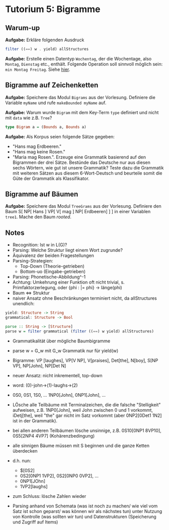 # Tutorium 5: Bigramme

## Warum-up
__Aufgabe:__ Erkläre folgenden Ausdruck
```haskell
filter ((==) w . yield) allStructures
```

__Aufgabe:__ Erstelle einen Datentyp `Wochentag`, der die Wochentage, also `Montag`, `Dienstag` etc., enthält.
Folgende Operation soll sinnvoll möglich sein: `min Montag Freitag`. Siehe [hier](http://www.fh-wedel.de/~si/seminare/ws03/Ausarbeitung/2.simple/layout6.htm).

## Bigramme auf Zeichenketten

__Aufgabe:__ Speichere das Modul `Bigrams` aus der Vorlesung. Definiere die Variable `myName` und rufe `makeBounded myName` auf.

__Aufgabe:__ Warum wurde `Bigram` mit dem Key-Term `type` definiert und nicht mit `data` wie z.B. `Tree`?
```haskell
type Bigram a = (Bounds a, Bounds a) 
```

__Aufgabe:__ Als Korpus seien folgende Sätze gegeben:
 * "Hans mag Erdbeeren."
 * "Hans mag keine Rosen."
 * "Maria mag Rosen.".
Erzeuge eine Grammatik basierend auf den Bigrammen der drei Sätze. Bestünde das Deutsche nur aus diesen sechs Wörtern, wie gut ist unsere Grammatik? Teste dazu die Grammatik mit weiteren Sätzen aus diesem 6-Wort-Deutsch und beurteile somit die Güte der Grammatik als Klassifikator.

## Bigramme auf Bäumen

__Aufgabe:__ Speichere das Modul `TreeGrams` aus der Vorlesung. Definiere den Baum S[ NP[ Hans ] VP[ V[ mag ] NP[ Erdbeeren] ] ] in einer Variablen `tree1`. Mache den Baum _rooted_.


## Notes

* Recognition: Ist w in L(G)?
* Parsing: Welche Struktur liegt einem Wort zugrunde?
* Äquivalenz der beiden Fragestellungen
* Parsing-Strategien:
  * Top-Down (Theorie-getrieben)
  * Bottom-uo (Eingabe-getrieben)
* Parsing: Phonetische-Abbildung^-1
* Achtung: Umkehrung einer Funktion oft nicht trivial, s. Primfaktorzerlegung, oder {phi : |= phi} -> länge(phi)
* Baum <=> Struktur
* naiver Ansatz ohne Beschränkungen terminiert nicht, da allStructures unendlich:
```haskell
yield: Structure -> String
grammatical: Structure -> Bool

parse :: String -> [Structure]
parse w = filter grammatical (filter ((==) w yield) allStructures)
```
* Grammatikalität über mögliche Baumbigramme
* parse w = G_w mit G_w Grammatik nur für yield(w)
* Bigramme: VP [laughes], VP[V NP], V[praises], Det[the], N[boy], S[NP VP], NP[John], NP[Det N]

* neuer Ansatz: nicht inkrementell, top-down
* word: (0)-john->(1)-laughs->(2)
* 0S0, 0S1, 1S0, ... 1NP0[John], 0NP1[John], ...
* LÖsche alle Teilbäume mit Terminalzeichen, die die falsche "Stelligkeit" aufweisen, z.B. 
1NP0[John], weil John zwischen 0 und 1 vorkommt, iDetj[the], weil "the" gar nicht im Satz vorkommt (aber 0NP2[0Det1 1N2] ist in der Grammatik).
* bei allen anderen Teilbäumen lösche unsinnige, z.B. 0S10[0NP1 8VP10], 0S5[2NP4 4VP7] (Kohärenzbedingung)
* alle sinnigen Bäume müssen mit S beginnen und die ganze Ketten überdecken
* d.h. nun:
  * $[0S2]
  * 0S2[0NP1 1VP2], 0S2[0NP0 0VP2], ...
  * 0NP1[JOhn]
  * 1VP2[laughs]
* zum Schluss: lösche Zahlen wieder

* Parsing anhand von Schemata (was ist noch zu machen/ wie viel vom Satz ist schon geparst/ was können wir als nächstes tun)
unter Nutzung von Kontrolle (was sollten wir tun) und Datenstrukturen (Speicherung und Zugriff auf Items)

